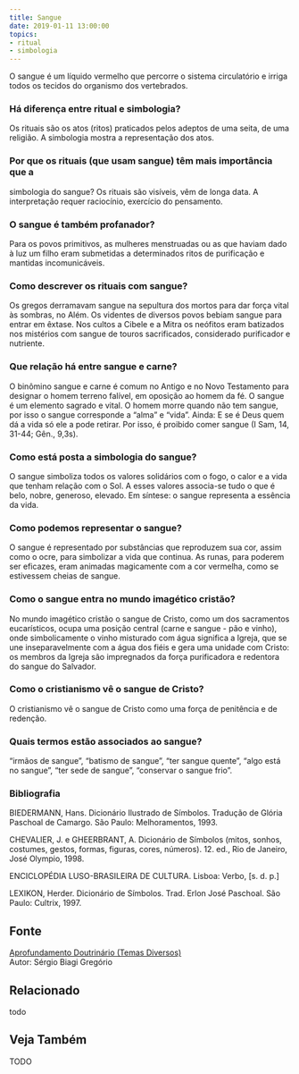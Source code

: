 ```yaml
---
title: Sangue
date: 2019-01-11 13:00:00
topics: 
- ritual
- simbologia
---
```


O sangue é um líquido vermelho que percorre o sistema circulatório e
irriga todos os tecidos do organismo dos vertebrados.

### Há diferença entre ritual e simbologia?
Os rituais são os atos (ritos) praticados pelos adeptos de uma seita, de
uma religião. A simbologia mostra a representação dos atos.

### Por que os rituais (que usam sangue) têm mais importância que a
simbologia do sangue?
Os rituais são visíveis, vêm de longa data. A interpretação requer
raciocínio, exercício do pensamento.

### O sangue é também profanador?
Para os povos primitivos, as mulheres menstruadas ou as que haviam dado
à luz um filho eram submetidas a determinados ritos de purificação e
mantidas incomunicáveis.

### Como descrever os rituais com sangue?
Os gregos derramavam sangue na sepultura dos mortos para dar força vital
às sombras, no Além. Os videntes de diversos povos bebiam sangue para
entrar em êxtase. Nos cultos a Cibele e a Mitra os neófitos eram
batizados nos mistérios com sangue de touros sacrificados, considerado
purificador e nutriente.

### Que relação há entre sangue e carne?
O binômino sangue e carne é comum no Antigo e no Novo Testamento para
designar o homem terreno falível, em oposição ao homem da fé. O sangue é
um elemento sagrado e vital. O homem morre quando não tem sangue, por
isso o sangue corresponde a “alma” e “vida”. Ainda: E se é Deus quem dá
a vida só ele a pode retirar. Por isso, é proibido comer sangue (I Sam,
14, 31-44; Gên., 9,3s).

### Como está posta a simbologia do sangue?
O sangue simboliza todos os valores solidários com o fogo, o calor e a
vida que tenham relação com o Sol. A esses valores associa-se tudo o que
é belo, nobre, generoso, elevado. Em síntese: o sangue representa a
essência da vida.

### Como podemos representar o sangue?
O sangue é representado por substâncias que reproduzem sua cor, assim
como o ocre, para simbolizar a vida que continua. As runas, para
poderem ser eficazes, eram animadas magicamente com a cor vermelha, como
se estivessem cheias de sangue.

### Como o sangue entra no mundo imagético cristão?
No mundo imagético cristão o sangue de Cristo, como um dos sacramentos
eucarísticos, ocupa uma posição central (carne e sangue - pão e
vinho), onde simbolicamente o vinho misturado com água significa a
Igreja, que se une inseparavelmente com a água dos fiéis e gera uma
unidade com Cristo: os membros da Igreja são impregnados da força
purificadora e redentora do sangue do Salvador.

### Como o cristianismo vê o sangue de Cristo?
O cristianismo vê o sangue de Cristo como uma força de penitência e de
redenção.

### Quais termos estão associados ao sangue?
“irmãos de sangue”, “batismo de sangue”, “ter sangue quente”, “algo está
no sangue”, “ter sede de sangue”, “conservar o sangue frio”.


### Bibliografia
BIEDERMANN, Hans. Dicionário Ilustrado de Símbolos. Tradução de Glória
Paschoal de Camargo. São Paulo: Melhoramentos, 1993.

CHEVALIER, J. e GHEERBRANT, A. Dicionário de Símbolos (mitos, sonhos,
costumes, gestos, formas, figuras, cores, números). 12. ed., Rio de
Janeiro, José Olympio, 1998.

ENCICLOPÉDIA LUSO-BRASILEIRA DE CULTURA. Lisboa: Verbo, \[s. d. p.\]

LEXIKON, Herder. Dicionário de Símbolos. Trad. Erlon José Paschoal.
São Paulo: Cultrix, 1997.

## Fonte
[Aprofundamento Doutrinário (Temas Diversos)](https://sites.google.com/view/aprofundamentodoutrinario/sangue-ritual-e-simbologia)  
Autor: Sérgio Biagi Gregório



## Relacionado
todo

## Veja Também
TODO


